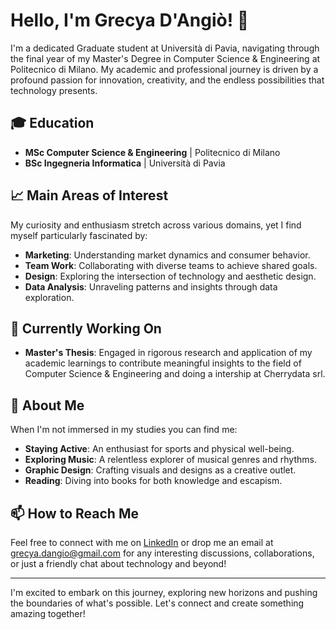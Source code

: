 # Hello, I'm Grecya D'Angiò! 👋

I'm a dedicated Graduate student at Università di Pavia, navigating through the final year of my Master's Degree in Computer Science & Engineering at Politecnico di Milano. My academic and professional journey is driven by a profound passion for innovation, creativity, and the endless possibilities that technology presents.

## 🎓 Education


- **MSc Computer Science & Engineering** | Politecnico di Milano
- **BSc Ingegneria Informatica** | Università di Pavia

## 📈 Main Areas of Interest

My curiosity and enthusiasm stretch across various domains, yet I find myself particularly fascinated by:

- **Marketing**: Understanding market dynamics and consumer behavior.
- **Team Work**: Collaborating with diverse teams to achieve shared goals.
- **Design**: Exploring the intersection of technology and aesthetic design.
- **Data Analysis**: Unraveling patterns and insights through data exploration.

## 🚀 Currently Working On

- **Master's Thesis**: Engaged in rigorous research and application of my academic learnings to contribute meaningful insights to the field of Computer Science & Engineering and doing a intership at Cherrydata srl.

## 🎨 About Me

When I'm not immersed in my studies you can find me:

- **Staying Active**: An enthusiast for sports and physical well-being.
- **Exploring Music**: A relentless explorer of musical genres and rhythms.
- **Graphic Design**: Crafting visuals and designs as a creative outlet.
- **Reading**: Diving into books for both knowledge and escapism.

## 📫 How to Reach Me

Feel free to connect with me on [LinkedIn](#http://linkedin.com/in/grecya-d-angi%C3%B2-5009b41b5) or drop me an email at grecya.dangio@gmail.com for any interesting discussions, collaborations, or just a friendly chat about technology and beyond!

---

I'm excited to embark on this journey, exploring new horizons and pushing the boundaries of what's possible. Let's connect and create something amazing together!

